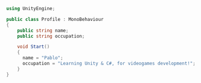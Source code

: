 ```csharp
using UnityEngine;

public class Profile : MonoBehaviour
{
    public string name;
    public string occupation;

    void Start()
    {
      name = "Pablo";
      occupation = "Learning Unity & C#, for videogames development!";
    }
}
```

<!---
pgamfue0601/pgamfue0601 is a ✨ special ✨ repository because its `README.md` (this file) appears on your GitHub profile.
You can click the Preview link to take a look at your changes.
--->
